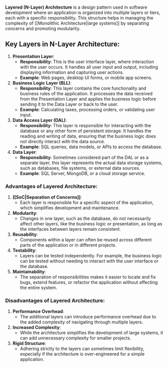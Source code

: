 **Layered (N-Layer) Architecture** is a design pattern used in software development where an application is organized into multiple layers or tiers, each with a specific responsibility. This structure helps in managing the complexity of [[Monolithic Architecture|large systems]] by separating concerns and promoting modularity.

## Key Layers in N-Layer Architecture:

1. **Presentation Layer**:
    - **Responsibility**: This is the user interface layer, where interaction with the user occurs. It handles all user input and output, including displaying information and capturing user actions.
    - **Example**: Web pages, desktop UI forms, or mobile app screens.
2. **Business Logic Layer (BLL)**:
    - **Responsibility**: This layer contains the core functionality and business rules of the application. It processes the data received from the Presentation Layer and applies the business logic before sending it to the Data Layer or back to the user.
    - **Example**: Calculating taxes, processing orders, or validating user input.
3. **Data Access Layer (DAL)**:
    - **Responsibility**: This layer is responsible for interacting with the database or any other form of persistent storage. It handles the reading and writing of data, ensuring that the business logic does not directly interact with the data source.
    - **Example**: SQL queries, data models, or APIs to access the database.
4. **Data Layer**:
    - **Responsibility**: Sometimes considered part of the DAL or as a separate layer, this layer represents the actual data storage systems, such as databases, file systems, or external data sources.
    - **Example**: SQL Server, MongoDB, or a cloud storage service.

### Advantages of Layered Architecture:

1. **[[SoC|Separation of Concerns]]**:
    - Each layer is responsible for a specific aspect of the application, which simplifies development and maintenance.
2. **Modularity**:
    - Changes in one layer, such as the database, do not necessarily affect other layers, like the business logic or presentation, as long as the interfaces between layers remain consistent.
3. **Reusability**:
    - Components within a layer can often be reused across different parts of the application or in different projects.
4. **Testability**:
    - Layers can be tested independently. For example, the business logic can be tested without needing to interact with the user interface or the database.
5. **Maintainability**:
    - The separation of responsibilities makes it easier to locate and fix bugs, extend features, or refactor the application without affecting the entire system.

### Disadvantages of Layered Architecture:

1. **Performance Overhead**:
    - The additional layers can introduce performance overhead due to the added complexity of navigating through multiple layers.
2. **Increased Complexity**:
    - While the architecture simplifies the development of large systems, it can add unnecessary complexity for smaller projects.
3. **Rigid Structure**:
    - Adhering strictly to the layers can sometimes limit flexibility, especially if the architecture is over-engineered for a simple application.